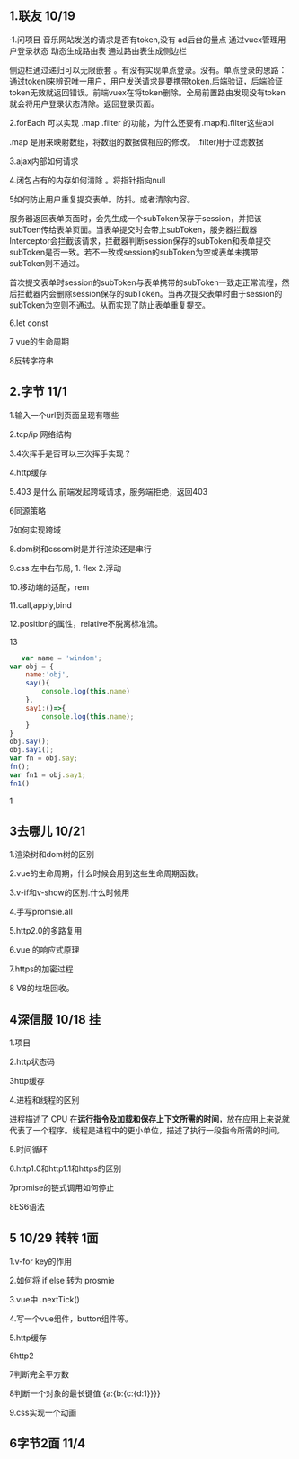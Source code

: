 ## 1.联友 10/19

·1.问项目  音乐网站发送的请求是否有token,没有  ad后台的量点 通过vuex管理用户登录状态 动态生成路由表 通过路由表生成侧边栏

侧边栏通过递归可以无限嵌套  。有没有实现单点登录。没有。单点登录的思路：通过tokenl来辨识唯一用户，用户发送请求是要携带token.后端验证，后端验证token无效就返回错误。前端vuex在将token删除。全局前置路由发现没有token就会将用户登录状态清除。返回登录页面。

2.forEach 可以实现 .map .filter 的功能，为什么还要有.map和.filter这些api

.map 是用来映射数组，将数组的数据做相应的修改。 .filter用于过滤数据



3.ajax内部如何请求



4.闭包占有的内存如何清除 。将指针指向null



5如何防止用户重复提交表单。防抖。或者清除内容。

服务器返回表单页面时，会先生成一个subToken保存于session，并把该subToen传给表单页面。当表单提交时会带上subToken，服务器拦截器Interceptor会拦截该请求，拦截器判断session保存的subToken和表单提交subToken是否一致。若不一致或session的subToken为空或表单未携带subToken则不通过。

首次提交表单时session的subToken与表单携带的subToken一致走正常流程，然后拦截器内会删除session保存的subToken。当再次提交表单时由于session的subToken为空则不通过。从而实现了防止表单重复提交。



6.let const  



7 vue的生命周期



8反转字符串



## 2.字节 11/1

1.输入一个url到页面呈现有哪些

2.tcp/ip 网络结构

3.4次挥手是否可以三次挥手实现？

4.http缓存

5.403 是什么 前端发起跨域请求，服务端拒绝，返回403

6同源策略

7如何实现跨域

8.dom树和cssom树是并行渲染还是串行

9.css 左中右布局, 1. flex  2.浮动

10.移动端的适配，rem

11.call,apply,bind

12.position的属性，relative不脱离标准流。

13

```js
   var name = 'windom';
var obj = {
    name:'obj',
    say(){
        console.log(this.name)
    },
    say1:()=>{
        console.log(this.name);
    }
}
obj.say();
obj.say1();
var fn = obj.say;
fn();
var fn1 = obj.say1;
fn1()
```

1



## 3去哪儿 10/21

1.渲染树和dom树的区别

2.vue的生命周期，什么时候会用到这些生命周期函数。

3.v-if和v-show的区别.什么时候用

4.手写promsie.all

5.http2.0的多路复用

6.vue 的响应式原理

7.https的加密过程

8 V8的垃圾回收。









## 4深信服 10/18 挂

1.项目

2.http状态码

3http缓存

4.进程和线程的区别

进程描述了 CPU 在**运行指令及加载和保存上下文所需的时间**，放在应用上来说就代表了一个程序。线程是进程中的更小单位，描述了执行一段指令所需的时间。

5.时间循环

6.http1.0和http1.1和https的区别

7promise的链式调用如何停止

8ES6语法





## 5 10/29 转转  1面 

1.v-for  key的作用

2.如何将 if else 转为 prosmie

3.vue中  .nextTick()

4.写一个vue组件，button组件等。

5.http缓存

6http2

7判断完全平方数

8判断一个对象的最长键值 {a:{b:{c:{d:1}}}}

9.css实现一个动画





## 6字节2面 11/4